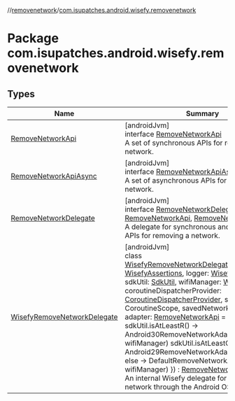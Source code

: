 //[removenetwork](../../index.md)/[com.isupatches.android.wisefy.removenetwork](index.md)

# Package com.isupatches.android.wisefy.removenetwork

## Types

| Name | Summary |
|---|---|
| [RemoveNetworkApi](-remove-network-api/index.md) | [androidJvm]<br>interface [RemoveNetworkApi](-remove-network-api/index.md)<br>A set of synchronous APIs for removing a network. |
| [RemoveNetworkApiAsync](-remove-network-api-async/index.md) | [androidJvm]<br>interface [RemoveNetworkApiAsync](-remove-network-api-async/index.md)<br>A set of asynchronous APIs for removing a network. |
| [RemoveNetworkDelegate](-remove-network-delegate/index.md) | [androidJvm]<br>interface [RemoveNetworkDelegate](-remove-network-delegate/index.md) : [RemoveNetworkApi](-remove-network-api/index.md), [RemoveNetworkApiAsync](-remove-network-api-async/index.md)<br>A delegate for synchronous and asynchronous APIs for removing a network. |
| [WisefyRemoveNetworkDelegate](-wisefy-remove-network-delegate/index.md) | [androidJvm]<br>class [WisefyRemoveNetworkDelegate](-wisefy-remove-network-delegate/index.md)(assertions: [WisefyAssertions](../../../core/core/com.isupatches.android.wisefy.core.assertions/-wisefy-assertions/index.md), logger: [WisefyLogger](../../../core/core/com.isupatches.android.wisefy.core.logging/-wisefy-logger/index.md), sdkUtil: [SdkUtil](../../../core/core/com.isupatches.android.wisefy.core.util/-sdk-util/index.md), wifiManager: [WifiManager](https://developer.android.com/reference/kotlin/android/net/wifi/WifiManager.html), coroutineDispatcherProvider: [CoroutineDispatcherProvider](../../../core/core/com.isupatches.android.wisefy.core.coroutines/-coroutine-dispatcher-provider/index.md), scope: CoroutineScope, savedNetworkMutex: Mutex, adapter: [RemoveNetworkApi](-remove-network-api/index.md) = when {         sdkUtil.isAtLeastR() -&gt; Android30RemoveNetworkAdapter(logger, wifiManager)         sdkUtil.isAtLeastQ() -&gt; Android29RemoveNetworkAdapter(assertions)         else -&gt; DefaultRemoveNetworkAdapter(logger, wifiManager)     }) : [RemoveNetworkDelegate](-remove-network-delegate/index.md)<br>An internal Wisefy delegate for removing a network through the Android OS. |
